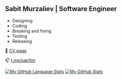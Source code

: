 ## Sabit Murzaliev | Software Engineer

- Designing
- Coding
- Breaking and fixing
- Testing
- Releasing

👀 [CV page](https://sab1tm.github.io)

📫 [t.me/sab1tm](https://t.me/sab1tm)


[![My GitHub Language Stats](https://github-readme-stats.vercel.app/api/top-langs/?username=sab1tm&langs_count=5&include_all_commits=true&show_icons=true&theme=transparent)]()
[![My GitHub Stats](https://github-readme-stats.vercel.app/api/?username=sab1tm&count_private=true&include_all_commits=true&show_icons=true&theme=transparent)]()
